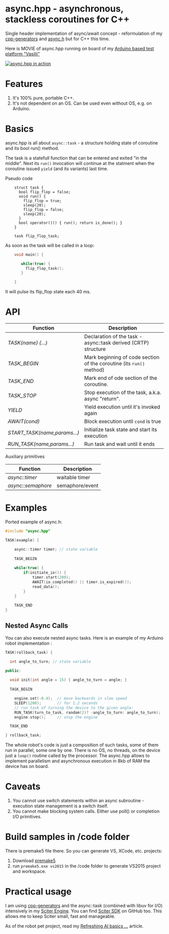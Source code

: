 # async.hpp - asynchronous, stackless coroutines for C++

Single header implementation of async/await concept - reformulation of my [cpp-generators](https://github.com/c-smile/cpp-generators) and [async.h](https://github.com/naasking/async.h) but for C++ this time.

Here is MOVIE of async.hpp running on board of my [Arduino based test platform "Vasilii"](https://terrainformatica.com/2018/10/10/refreshing-ai-basics/)

[![async.hpp in action](https://img.youtube.com/vi/aQPYnlXV3ZY/maxresdefault.jpg)](https://youtu.be/aQPYnlXV3ZY)

# Features

1. It's 100% pure, portable C++.
2. It's not dependent on an OS. Can be used even without OS, e.g. on Arduino.

# Basics

async.hpp is all about `async::task` - a structure holding state of coroutine and its bool run() method. 

The task is a statefull function that can be entered and exited "in the middle". Next its `run()` invocation will continue at the statment when the coroutine issued `yield` (and its variants) last time.

Pseudo code

```
    struct task {
      bool flip_flop = false;
      void run() {
        flip_flop = true;
        sleep(20);
        flip_flop = false;
        sleep(20);
      }
      bool operator()() { run(); return is_done(); }
    }

    task flip_flop_task;
```
As soon as the task will be called in a loop:

```C++
    void main() {

       while(true) {
         flip_flop_task();
       }

    }
```

It will pulse its flip_flop state each 40 ms. 


# API

Function|Description
--------|-----------
*TASK(name) {...}*|Declaration of the task - async::task derived (CRTP) structure
*TASK_BEGIN*|Mark beginning of code section of the coroutine (its `run()` method)
*TASK_END*|Mark end of ode section of the coroutine.
*TASK_STOP*|Stop execution of the task, a.k.a. async "return".
*YIELD*|Yield execution until it's invoked again
*AWAIT(cond)*|Block execution until `cond` is true
*START_TASK(name,params...)*|Initialize task state and start its execution
*RUN_TASK(name,params...)*|Run task and wait until it ends

Auxiliary primitives

Function|Description
--------|-----------
*async::timer*|waitable timer
*async::semaphore*|semaphore/event 

# Examples

Ported example of async.h:
```C++
#include "async.hpp"

TASK(example) {

    async::timer timer; // state variable
    
    TASK_BEGIN
    
    while(true) {
        if(initiate_io()) {
            timer.start(200);
            AWAIT(io_completed() || timer.is_expired());
            read_data();
        }
    }
    
    TASK_END
}
```


## Nested Async Calls

You can also execute nested async tasks. Here is an example of my Arduino robot implementation :

```C++
TASK(rollback_task) {

  int angle_to_turn; // state variable

public:
  
  void init(int angle = 15) { angle_to_turn = angle; }
  
  TASK_BEGIN

    engine.set(-0.4);  // move backwards in slow speed
    SLEEP(1200);       // for 1.2 seconds
    // run task of turning the device to the given angle:  
    RUN_TASK(turn_to_task, random(2)? -angle_to_turn: angle_to_turn);
    engine.stop();     // stop the engine  

  TASK_END

} rollback_task;

```

The whole robot's code is just a composition of such tasks, some of them run in parallel, some one by one. There is no OS, no threads, on the device just a `loop()` routine called by the processor. The async.hpp allows to implement parallelism and asynchronous execution in 8kb of RAM the device has on board.

# Caveats

1. You cannot use switch statements within an async subroutine - execution 
   state management is a switch itself.
2. You cannot make blocking system calls. Either use poll() or completion I/O primitives.

# Build samples in /code folder

There is premake5 file there. So you can generate VS, XCode, etc. projects:

1. Download [premake5](https://premake.github.io/download.html)
2. run `premake5.exe vs2015` in the /code folder to generate VS2015 project and workspace.

# Practical usage

I am using [cpp-generators](https://github.com/c-smile/cpp-generators) and the async::task (combined with libuv for I/O) intensively in my [Sciter Engine](https://sciter.com). You can find [Sciter SDK](https://github.com/c-smile/sciter-sdk) on GitHub too. This allows me to keep Sciter small, fast and manageable.

As of the robot pet project, read my [Refreshing AI basics …](https://terrainformatica.com/2018/10/10/refreshing-ai-basics/) article. 
